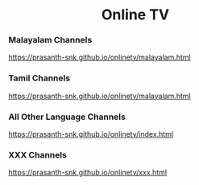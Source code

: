 
<h1 align="center"> Online TV </h1>

### Malayalam Channels

https://prasanth-snk.github.io/onlinetv/malayalam.html


### Tamil Channels

https://prasanth-snk.github.io/onlinetv/malayalam.html


### All Other Language Channels

https://prasanth-snk.github.io/onlinetv/index.html


### XXX Channels

https://prasanth-snk.github.io/onlinetv/xxx.html


